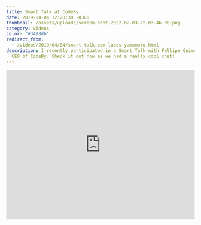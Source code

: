 ```yaml
---
title: Smart Talk at CodeBy
date: 2019-04-04 12:20:30 -0300
thumbnail: /assets/uploads/screen-shot-2022-02-03-at-03.46.00.png
category: Videos
color: "#3498db"
redirect_from:
  - /videos/2019/04/04/smart-talk-com-lucas-yamamoto.html
description: I recently participated in a Smart Talk with Fellipe Guimarães,
  CEO of CodeBy. Check it out now as we had a really cool chat!
---
```

<iframe width="100%" height="400" src="https://www.youtube.com/embed/nq0_fwdLYAk" frameborder="0" allow="accelerometer; autoplay; encrypted-media; gyroscope; picture-in-picture" allowfullscreen></iframe>
